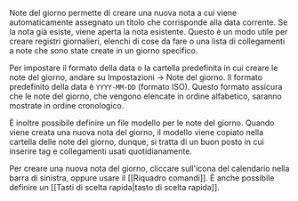 Note del giorno permette di creare una nuova nota a cui viene automaticamente assegnato un titolo che corrisponde alla data corrente. Se la nota già esiste, viene aperta la nota esistente. Questo è un modo utile per creare registri giornalieri, elenchi di cose da fare o una lista di collegamenti a note che sono state create in un giorno specifico.

Per impostare il formato della data o la cartella predefinita in cui creare le note del giorno, andare su Impostazioni -> Note del giorno. Il formato predefinito della data è `YYYY-MM-DD` (formato ISO). Questo formato assicura che le note del giorno, che vengono elencate in ordine alfabetico, saranno mostrate in ordine cronologico.

È inoltre possibile definire un file modello per le note del giorno. Quando viene creata una nuova nota del giorno, il modello viene copiato nella cartella delle note del giorno, dunque, si tratta di un buon posto in cui inserire tag e collegamenti usati quotidianamente.

Per creare una nuova nota del giorno, cliccare sull'icona del calendario nella barra di sinistra, oppure usare il [[Riquadro comandi]]. È anche possibile definire un [[Tasti di scelta rapida|tasto di scelta rapida]].
